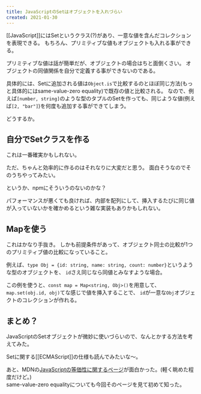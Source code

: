 ```yaml
---
title: JavaScriptのSetはオブジェクトを入れづらい
created: 2021-01-30
---
```


[[JavaScript]]にはSetというクラス(?)があり、一意な値を含んだコレクションを表現できる。
もちろん、プリミティブな値もオブジェクトも入れる事ができる。

プリミティブな値は話が簡単だが、オブジェクトの場合はちと面倒くさい。
オブジェクトの同値関係を自分で定義する事ができないのである。

具体的には、Setに追加される値は`Object.is`で比較するのとほぼ同じ方法(もっと具体的にはsame-value-zero equality)で既存の値と比較される。
なので、例えば`[number, string]`のような型のタプルのSetを作っても、同じような値(例えば`[2, "bar"]`)を何度も追加する事ができてしまう。

どうするか。

## 自分でSetクラスを作る

これは一番確実かもしれない。

ただ、ちゃんと効率的に作るのはそれなりに大変だと思う。
面白そうなのでそのうちやってみたい。

というか、npmにそういうのないのかな？

パフォーマンスが悪くても良ければ、内部を配列にして、挿入するたびに同じ値が入っていないかを確かめるという雑な実装もありかもしれない。

## Mapを使う

これはかなり手抜き。
しかも前提条件があって、オブジェクト同士の比較が1つのプリミティブ値の比較になっていること。

例えば、`type Obj = {id: string, name: string, count: number}`というような型のオブジェクトを、
`id`さえ同じなら同値とみなすような場合。

この例を使うと、`const map = Map<string, Obj>()`を用意して、`map.set(obj.id, obj)`てな感じで値を挿入することで、
`id`が一意な`Obj`オブジェクトのコレクションが作れる。

## まとめ？

JavaScriptのSetオブジェクトが微妙に使いづらいので、なんとかする方法を考えてみた。

Setに関する[[ECMAScript]]の仕様も読んでみたいな〜。

あと、MDNの[JavaScriptの等価性に関するページ](https://developer.mozilla.org/ja/docs/Web/JavaScript/Equality_comparisons_and_sameness)が面白かった。(軽く眺めた程度だけど。)  
same-value-zero equalityについても今回そのページを見て初めて知った。
